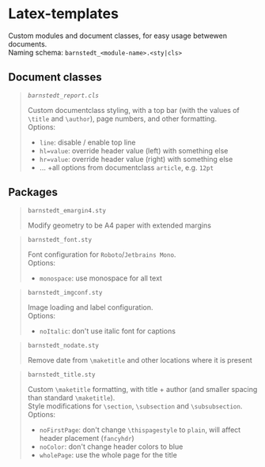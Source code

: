 # Latex-templates

Custom modules and document classes, for easy usage betwewen documents.  
Naming schema: `barnstedt_<module-name>.<sty|cls>`  

## Document classes

> _`barnstedt_report.cls`_  
> 
> Custom documentclass styling, with a top bar (with the values of `\title` and `\author`), page numbers, and other formatting.  
> Options:
> - `line`: disable / enable top line
> - `hl=value`: override header value (left) with something else
> - `hr=value`: override header value (right) with something else
> - ... +all options from documentclass `article`, e.g. `12pt`  

## Packages

> `barnstedt_emargin4.sty`
> 
> Modify geometry to be A4 paper with extended margins

> `barnstedt_font.sty`
> 
> Font configuration for `Roboto`/`Jetbrains Mono`.  
> Options:
> - `monospace`: use monospace for all text

> `barnstedt_imgconf.sty`
> 
> Image loading and label configuration.  
> Options:
> - `noItalic`: don't use italic font for captions

> `barnstedt_nodate.sty`
> 
> Remove date from `\maketitle` and other locations where it is present

> `barnstedt_title.sty`
> 
> Custom `\maketitle` formatting, with title + author (and smaller spacing than standard `\maketitle`).  
> Style modifications for `\section`, `\subsection` and `\subsubsection`.
> Options:
> - `noFirstPage`: don't change `\thispagestyle` to `plain`, will affect header placement (`fancyhdr`)
> - `noColor`: don't change header colors to blue
> - `wholePage`: use the whole page for the title
